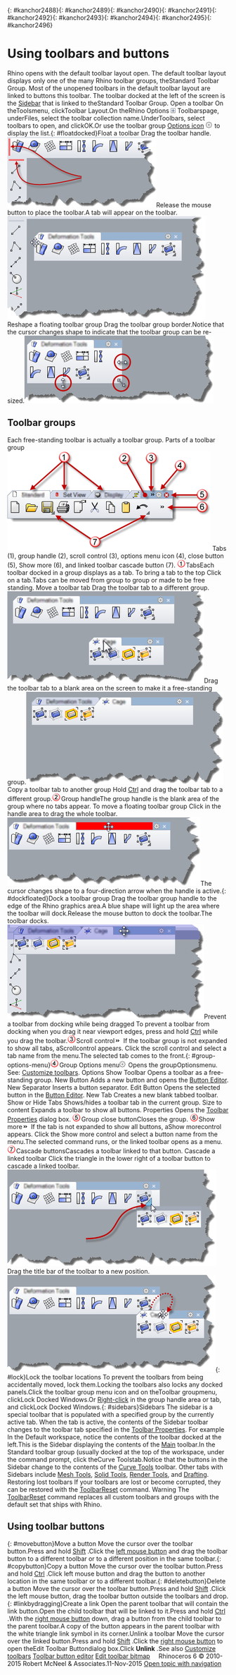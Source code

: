 ---
---

{: #kanchor2488}{: #kanchor2489}{: #kanchor2490}{: #kanchor2491}{: #kanchor2492}{: #kanchor2493}{: #kanchor2494}{: #kanchor2495}{: #kanchor2496}
# Using toolbars and buttons
Rhino opens with the default toolbar layout open. The default toolbar layout displays only one of the many Rhino toolbar groups, theStandard Toolbar Group. Most of the unopened toolbars in the default toolbar layout are linked to buttons this toolbar.
The toolbar docked at the left of the screen is the [Sidebar](#sidebars) that is linked to theStandard Toolbar Group.
Open a toolbar
On theToolsmenu, clickToolbar Layout.On theRhino Options![images/dialoglistplus.png](images/dialoglistplus.png)Toolbarspage, underFiles, select the toolbar collection name.UnderToolbars, select toolbars to open, and clickOK.Or use the toolbar group [Options icon](#group-options-menu) ![images/toolbaroptionsgear.png](images/toolbaroptionsgear.png)to display the list.{: #floatdocked}Float a toolbar
Drag the toolbar handle.![images/toolbarfloat-001.png](images/toolbarfloat-001.png)Release the mouse button to place the toolbar.A tab will appear on the toolbar.![images/toolbarfloat-002.png](images/toolbarfloat-002.png)Reshape a floating toolbar group
Drag the toolbar group border.Notice that the cursor changes shape to indicate that the toolbar group can be re-sized.![images/toolbargroup-002.png](images/toolbargroup-002.png)
## Toolbar groups
Each free-standing toolbar is actually a toolbar group.
Parts of a toolbar group
![images/toolbargroup-003.png](images/toolbargroup-003.png)
Tabs (1), group handle (2), scroll control (3), options menu icon (4), close button (5), Show more (6), and linked toolbar cascade button (7).
![images/01.png](images/01.png)TabsEach toolbar docked in a group displays as a tab.
To bring a tab to the top
Click on a tab.Tabs can be moved from group to group or made to be free standing.
Move a toolbar tab
Drag the toolbar tab to a different group.![images/toolbargroup-004.png](images/toolbargroup-004.png)Drag the toolbar tab to a blank area on the screen to make it a free-standing group.![images/toolbargroup-007.png](images/toolbargroup-007.png)Copy a toolbar tab to another group
Hold [Ctrl](ctrl-key.html) and drag the toolbar tab to a different group.![images/02.png](images/02.png)Group handleThe group handle is the blank area of the group where no tabs appear.
To move a floating toolbar group
Click in the handle area to drag the whole toolbar.![images/toolbargroup-001.png](images/toolbargroup-001.png)The cursor changes shape to a four-direction arrow when the handle is active.{: #dockfloated}Dock a toolbar group
Drag the toolbar group handle to the edge of the Rhino graphics area.A blue shape will light up the area where the toolbar will dock.Release the mouse button to dock the toolbar.The toolbar docks.![images/toolbargroup-008.png](images/toolbargroup-008.png)Prevent a toolbar from docking while being dragged
To prevent a toolbar from docking when you drag it near viewport edges, press and hold [Ctrl](ctrl-key.html) while you drag the toolbar.![images/03.png](images/03.png)Scroll control![images/toolbarscroll.png](images/toolbarscroll.png)If the toolbar group is not expanded to show all tabs, aScrollcontrol appears.
Click the scroll control and select a tab name from the menu.The selected tab comes to the front.{: #group-options-menu}![images/04.png](images/04.png)Group Options menu![images/toolbaroptionsgear.png](images/toolbaroptionsgear.png)Opens the groupOptionsmenu.
See: [Customize toolbars](customize-toolbars.html).
Options
Show Toolbar
Opens a toolbar as a free-standing group.
New Button
Adds a new button and opens the [Button Editor](toolbar-button-editor.html#openbuttoneditor).
New Separator
Inserts a button separator.
Edit Button
Opens the selected button in the [Button Editor](toolbar-button-editor.html#openbuttoneditor).
New Tab
Creates a new blank tabbed toolbar.
Show or Hide Tabs
Shows/hides a toolbar tab in the current group.
Size to content
Expands a toolbar to show all buttons.
Properties
Opens the [Toolbar Properties](toolbars.html) dialog box.
![images/05.png](images/05.png)Group close buttonCloses the group.
![images/06.png](images/06.png)Show more![images/toolbarscroll.png](images/toolbarscroll.png)If the tab is not expanded to show all buttons, aShow morecontrol appears.
Click the Show more control and select a button name from the menu.The selected command runs, or the linked toolbar opens as a menu.![images/07.png](images/07.png)Cascade buttonsCascades a toolbar linked to that button.
Cascade a linked toolbar
Click the triangle in the lower right of a toolbar button to cascade a linked toolbar.![images/toolbarfloat-003.png](images/toolbarfloat-003.png)Drag the title bar of the toolbar to a new position.![images/toolbarfloat-004.png](images/toolbarfloat-004.png){: #lock}Lock the toolbar locations
To prevent the toolbars from being accidentally moved, lock them.Locking the toolbars also locks any docked panels.Click the toolbar group menu icon and on theToolbar groupmenu, clickLock Docked Windows.Or [Right-click](mouse-buttons.html) in the group handle area or tab, and clickLock Docked Windows.{: #sidebars}Sidebars
The sidebar is a special toolbar that is populated with a specified group by the currently active tab. When the tab is active, the contents of the Sidebar toolbar changes to the toolbar tab specified in the [Toolbar Properties](toolbars.html#toolbar-properties).
For example
In the Default workspace, notice the contents of the toolbar docked at the left.This is the Sidebar displaying the contents of the [Main](main-sidebar-toolbar.html) toolbar.In the Standard toolbar group (usually docked at the top of the workspace, under the command prompt, click theCurve Toolstab.Notice that the buttons in the Sidebar change to the contents of the [Curve Tools](curve-tools-toolbar.html) toolbar.
Other tabs with Sidebars include [Mesh Tools](mesh-tools-toolbar.html), [Solid Tools](solid-tools-toolbar.html), [Render Tools](render-tools-toolbar.html), and [Drafting](drafting-toolbar.html).
Restoring lost toolbars
If your toolbars are lost or become corrupted, they can be restored with the [ToolbarReset](toolbars.html#toolbarreset) command.
Warning
The [ToolbarReset](toolbars.html#toolbarreset) command replaces all custom toolbars and groups with the default set that ships with Rhino.

## Using toolbar buttons
{: #movebutton}Move a button
Move the cursor over the toolbar button.Press and hold [Shift](shift-key.html) .Click the [left mouse button](mouse-buttons.html) and drag the toolbar button to a different toolbar or to a different position in the same toolbar.{: #copybutton}Copy a button
Move the cursor over the toolbar button.Press and hold [Ctrl](ctrl-key.html) .Click left mouse button and drag the button to another location in the same toolbar or to a different toolbar.{: #deletebutton}Delete a button
Move the cursor over the toolbar button.Press and hold [Shift](shift-key.html) .Click the left mouse button, drag the toolbar button outside the toolbars and drop.{: #linkbydragging}Create a link
Open the parent toolbar that will contain the link button.Open the child toolbar that will be linked to it.Press and hold [Ctrl](ctrl-key.html) .With the [right mouse button](mouse-buttons.html) down, drag a button from the child toolbar to the parent toolbar.A copy of the button appears in the parent toolbar with the white triangle link symbol in its corner.Unlink a toolbar
Move the cursor over the linked button.Press and hold [Shift](shift-key.html) .Click the [right mouse button](mouse-buttons.html) to open theEdit Toolbar Buttondialog box.Click **Unlink** .See also
 [Customize toolbars](customize-toolbars.html) 
 [Toolbar button editor](toolbar-button-editor.html) 
 [Edit toolbar bitmap](toolbar-button-editor.html#openbuttoneditor) 
&#160;
&#160;
Rhinoceros 6 © 2010-2015 Robert McNeel &amp; Associates.11-Nov-2015
 [Open topic with navigation](using-toolbars.html) 

